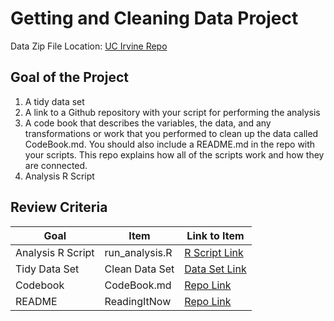 # Getting and Cleaning Data Project
Data Zip File Location: [UC Irvine Repo](https://d396qusza40orc.cloudfront.net/getdata%2Fprojectfiles%2FUCI%20HAR%20Dataset.zip "Clicking will download the data")

## Goal of the Project
1. A tidy data set 
2. A link to a Github repository with your script for performing the analysis 
3. A code book that describes the variables, the data, and any transformations or work that you performed to clean up the data called CodeBook.md. You should also include a README.md in the repo with your scripts. This repo explains how all of the scripts work and how they are connected.
4. Analysis R Script

## Review Criteria

Goal | Item | Link to Item
--- | --- | ---
Analysis R Script |  run_analysis.R |  [R Script Link](https://github.com/PolnikovaPolina/PAP-DS-R/blob/main/project3/run_analysis.R "run_analysis.R")
Tidy Data Set |  Clean Data Set |  [Data Set Link](https://github.com/PolnikovaPolina/PAP-DS-R/blob/main/project3/tidyData.txt "tidyData.txt")
Codebook | CodeBook.md |  [Repo Link](https://github.com/PolnikovaPolina/PAP-DS-R/blob/main/project3/CodeBook.md "CodeBook.md")
README | ReadingItNow |  [Repo Link](https://github.com/PolnikovaPolina/PAP-DS-R/blob/main/project3/README.md "README.md")